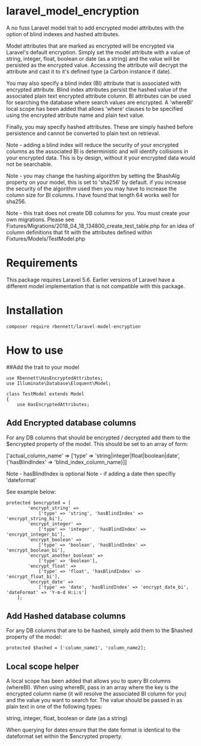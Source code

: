 # laravel_model_encryption
A no fuss Laravel model trait to add encrypted model attributes with the option of blind indexes and hashed attributes.

Model attributes that are marked as encrypted will be encrypted via Laravel's default encryption. Simply set the model attribute with a value of string, integer, float, boolean or date (as a string) and the value will be persisted as the encrypted value. Accessing the attribute will decrypt the attribute and cast it to it's defined type (a Carbon instance if date).

You may also specify a blind index (BI) attribute that is associated with encrypted attribute. Blind index attributes persist the hashed value of the associated plain text encrypted attribute column. BI attributes can be used for searching the database where search values are encrypted. A 'whereBI' local scope has been added that allows 'where' clauses to be specified using the encrypted attribute name and plain text value.

Finally, you may specify hashed attributes. These are simply hashed before persistence and cannot be converted to plain text on retrieval.

Note - adding a blind index will reduce the security of your encrypted columns as the associated BI is deterministic and will identify collisions in your encrypted data. This is by design, without it your encrypted data would not be searchable.

Note - you may change the hashing algorithm by setting the $hashAlg property on your model, this is set to 'sha256' by default. if you increase the security of the algorithm used then you may have to increase the column size for BI columns. I have found that length 64 works well for sha256.

Note - this trait does not create DB columns for you. You must create your own migrations. Please see Fixtures/Migrations/2018_04_18_134800_create_test_table.php for an idea of column definitions that fit with the attributes defined within Fixtures/Models/TestModel.php

# Requirements
This package requires Laravel 5.6. Earlier versions of Laravel have a different model implementation that is not compatible with this package.

# Installation
```
composer require rbennett/laravel-model-encryption
```

# How to use
##Add the trait to your model
```
use Rbennett\HasEncryptedAttributes;
use Illuminate\Database\Eloquent\Model;

class TestModel extends Model
{
    use HasEncryptedAttributes;
```

## Add Encrypted database columns
For any DB columns that should be encrypted / decrypted add them to the $encrypted property of the model. 
This should be set to an array of form:

['actual_column_name' => ['type' => 'string|integer|float|boolean|date', {'hasBlindIndex' => 'blind_index_column_name}]]

Note - hasBlindIndex is optional
Note - if adding a date then specifiy 'dateformat'

See example below:

```
protected $encrypted = [
        'encrypt_string' =>
            ['type' => 'string', 'hasBlindIndex' => 'encrypt_string_bi'],
        'encrypt_integer' =>
            ['type' => 'integer', 'hasBlindIndex' => 'encrypt_integer_bi'],
        'encrypt_boolean' =>
            ['type' => 'boolean', 'hasBlindIndex' => 'encrypt_boolean_bi'],
        'encrypt_another_boolean' =>
            ['type' => 'boolean'],
        'encrypt_float' =>
            ['type' => 'float', 'hasBlindIndex' => 'encrypt_float_bi'],
        'encrypt_date' =>
            ['type' => 'date', 'hasBlindIndex' => 'encrypt_date_bi', 'dateFormat' => 'Y-m-d H:i:s']
    ];
```

## Add Hashed database columns

For any DB columns that are to be hashed, simply add them to the $hashed property of the model:

```
protected $hashed = ['column_name1', 'column_name2];
```

## Local scope helper
A local scope has been added that allows you to query BI columns (whereBI). When using whereBI, pass in an array where the key is the encrypted column name (it will resolve the associated BI column for you) and the value you want to search for. The value should be passed in as plain text in one of the following types:

string, integer, float, boolean or date (as a string)

When querying for dates ensure that the date format is identical to the dateformat set within the $encrypted property.



